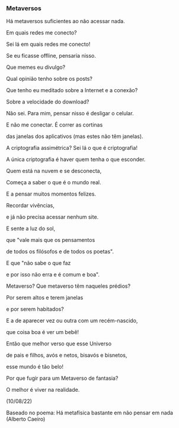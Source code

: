### Metaversos

Há metaversos suficientes ao não acessar nada.

Em quais redes me conecto?

Sei lá em quais redes me conecto!

Se eu ficasse offline, pensaria nisso.

Que memes eu divulgo?

Qual opinião tenho sobre os posts?

Que tenho eu meditado sobre a Internet e a conexão?

Sobre a velocidade do download?

Não sei. Para mim, pensar nisso é desligar o celular.

E não me conectar. É correr as cortinas

das janelas dos aplicativos (mas estes não têm janelas).

A criptografia assimétrica? Sei lá o que é criptografia!

A única criptografia é haver quem tenha o que esconder.

Quem está na nuvem e se desconecta,

Começa a saber o que é o mundo real.

E a pensar muitos momentos felizes.

Recordar vivências,

e já não precisa acessar nenhum site.

E sente a luz do sol,

que "vale mais que os pensamentos

de todos os filósofos e de todos os poetas".

E que "não sabe o que faz

e por isso não erra e é comum e boa".

Metaverso? Que metaverso têm naqueles prédios?

Por serem altos e terem janelas

e por serem habitados?

E a de aparecer vez ou outra com um recém-nascido,

que coisa boa é ver um bebê!

Então que melhor verso que esse Universo

de pais e filhos, avós e netos, bisavós e bisnetos,

esse mundo é tão belo!

Por que fugir para um Metaverso de fantasia?

O melhor é viver na realidade.

(10/08/22)

Baseado no poema: Há metafísica bastante em não pensar em nada (Alberto Caeiro)